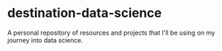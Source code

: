 # destination-data-science
A personal repository of resources and projects that I'll be using on my journey into data science.
